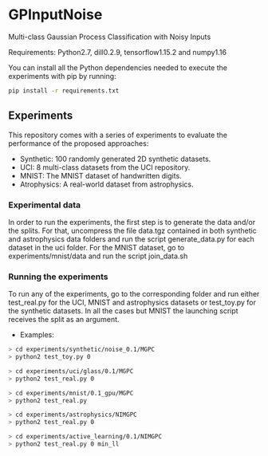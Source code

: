 # GPInputNoise

Multi-class Gaussian Process Classification with Noisy Inputs

Requirements: Python2.7, dill0.2.9, tensorflow1.15.2 and numpy1.16

You can install all the Python dependencies needed to execute the experiments with pip by running:

``` bash
pip install -r requirements.txt

```

## Experiments

This repository comes with a series of experiments to evaluate the performance of the proposed approaches:
 * Synthetic: 100 randomly generated 2D synthetic datasets.
 * UCI: 8 multi-class datasets from the UCI repository.
 * MNIST: The MNIST dataset of handwritten digits.
 * Atrophysics: A real-world dataset from astrophysics.

### Experimental data

In order to run the experiments, the first step is to generate the data and/or the splits. For that, uncompress the file data.tgz contained in both synthetic and astrophysics data folders and run the script generate_data.py for each dataset in the uci folder. For the MNIST dataset, go to experiments/mnist/data and run the script join_data.sh

### Running the experiments

To run any of the experiments, go to the corresponding folder and run either test_real.py for the UCI, MNIST and astrophysics datasets or test_toy.py for the synthetic datasets. In all the cases but MNIST the launching script receives the split as an argument.

- Examples:

```bash
> cd experiments/synthetic/noise_0.1/MGPC
> python2 test_toy.py 0
```

```bash
> cd experiments/uci/glass/0.1/MGPC
> python2 test_real.py 0
```

```bash
> cd experiments/mnist/0.1_gpu/MGPC
> python2 test_real.py
```

```bash
> cd experiments/astrophysics/NIMGPC
> python2 test_real.py 0
```

```bash
> cd experiments/active_learning/0.1/NIMGPC
> python2 test_real.py 0 min_ll
```

